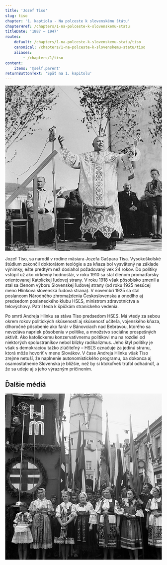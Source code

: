 ```yaml
---
title: 'Jozef Tiso'
slug: tiso
chapter: '1. kaptiola - Na polceste k slovenskému štátu'
chapterHref: /chapters/1-na-polceste-k-slovenskemu-statu
titleDate: '1887 – 1947'
routes:
    default: /chapters/1-na-polceste-k-slovenskemu-statu/tiso
    canonical: /chapters/1-na-polceste-k-slovenskemu-statu/tiso
    aliases:
        - /chapters/1/tiso
content:
    items: '@self.parent'
returnButtonText: 'Späť na 1. kapitolu'
---
```


[![Neznámy autor. Deň Hlinkovej mládeže v Bánovciach nad Bebravou. 1941. Slovenský národný archív, Bratislava – fond STK](SVK_TMP.113.jpeg "Deň Hlinkovej mládeže v Bánovciach nad Bebravou")](https://www.webumenia.sk/dielo/SVK:TMP.113?collection=82)

<span class="drop-cap">J</span>ozef Tiso, sa narodil v rodine mäsiara Jozefa Gašpara Tisa. Vysokoškolské štúdium zakončil doktorátom teológie a za kňaza bol vysvätený na základe výnimky, ešte predtým než dosiahol požadovaný vek 24 rokov. Do politiky vstúpil už ako cirkevný hodnostár, v roku 1910 sa stal členom promaďarsky orientovanej Katolíckej ľudovej strany. V roku 1918 však pôsobisko zmenil a stal sa členom výboru Slovenskej ľudovej strany (od roku 1925 nesúcej meno Hlinkova slovenská ľudová strana). V novembri 1925 sa stal poslancom Národného zhromaždenia Československa a onedlho aj predsedom poslaneckého klubu HSĽS, ministrom zdravotníctva a telovýchovy. Patril teda k špičkám straníckeho vedenia.

Po smrti Andreja Hlinku sa stáva Tiso predsedom HSĽS. Má vtedy za sebou okrem rokov politických skúseností aj skúsenosť učiteľa, vojenského kňaza, dlhoročné pôsobenie ako farár v Bánovciach nad Bebravou, ktorého sa nevzdáva napriek pôsobeniu v politike, a množstvo sociálne prospešných aktivít. Ako katolíckemu konzervatívnemu politikovi mu na rozdiel od niektorých spolustraníkov nebol blízky radikalizmus. Jeho štýl politiky je však s demokraciou tažko zlúčiteľný – HSĽS označuje za jedinú stranu, ktorá môže hovoriť v mene Slovákov. V čase Andreja Hlinku však Tiso zrejme netuší, že naplnenie autonomistického programu, ba dokonca aj osamostatnenie Slovenska je bližšie, než by si ktokoľvek trúfol odhadnúť, a že sa udeje aj s jeho výrazným pričinením.

## Ďalšie médiá
[![Neznámy autor. Z prehliadky Hlinkovej mládeže v Trenčíne. Jozef Tiso pri prejave. 1939.  Slovenský národný archív, Bratislava – fond STK](SVK_TMP.134.jpeg)](https://www.webumenia.sk/dielo/SVK:TMP.134?collection=82)